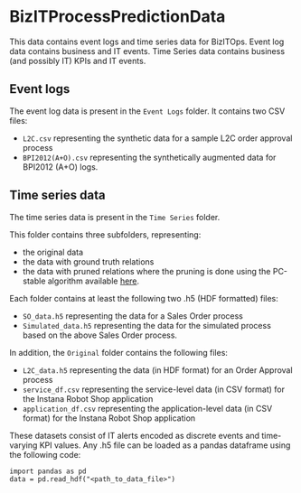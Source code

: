 # BizITProcessPredictionData

This data contains event logs and time series data for BizITOps. Event log data contains business and IT events. Time Series data contains business (and possibly IT) KPIs and IT events.

## Event logs
The event log data is present in the ```Event Logs``` folder. 
It contains two CSV files:
- ```L2C.csv``` representing the synthetic data for a sample L2C order approval process
- ```BPI2012(A+O).csv``` representing the synthetically augmented data for BPI2012 (A+O) logs.

## Time series data
The time series data is present in the ```Time Series``` folder.

This folder contains three subfolders, representing: 
- the original data
- the data with ground truth relations
- the data with pruned relations where the pruning is done using the PC-stable algorithm available [here](https://github.com/jakobrunge/tigramite).

Each folder contains at least the following two .h5 (HDF formatted) files:
- ```SO_data.h5``` representing the data for a Sales Order process
- ```Simulated_data.h5``` representing the data for the simulated process based on the above Sales Order process.

In addition, the `Original` folder contains the following files:
- ```L2C_data.h5``` representing the data (in HDF format) for an Order Approval process
- ```service_df.csv``` representing the service-level data (in CSV format) for the Instana Robot Shop application
- ```application_df.csv``` representing the application-level data (in CSV format) for the Instana Robot Shop application

These datasets consist of IT alerts encoded as discrete events and time-varying KPI values. Any .h5 file can be loaded as a pandas dataframe using the following code:
```
import pandas as pd
data = pd.read_hdf("<path_to_data_file>")
```
